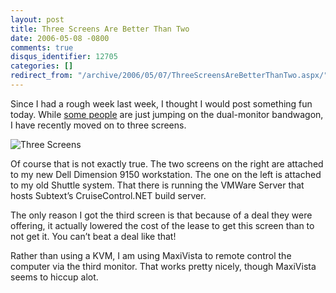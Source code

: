 ```yaml
---
layout: post
title: Three Screens Are Better Than Two
date: 2006-05-08 -0800
comments: true
disqus_identifier: 12705
categories: []
redirect_from: "/archive/2006/05/07/ThreeScreensAreBetterThanTwo.aspx/"
---
```


Since I had a rough week last week, I thought I would post something fun
today. While [some
people](http://scottonwriting.net/sowblog/posts/6104.aspx "Scott on Writing")
are just jumping on the dual-monitor bandwagon, I have recently moved on
to three screens.

![Three Screens](https://haacked.com/images/threescreens.jpg)

Of course that is not exactly true. The two screens on the right are
attached to my new Dell Dimension 9150 workstation. The one on the left
is attached to my old Shuttle system. That there is running the VMWare
Server that hosts Subtext’s CruiseControl.NET build server.

The only reason I got the third screen is that because of a deal they
were offering, it actually lowered the cost of the lease to get this
screen than to not get it. You can’t beat a deal like that!

Rather than using a KVM, I am using MaxiVista to remote control the
computer via the third monitor. That works pretty nicely, though
MaxiVista seems to hiccup alot.

